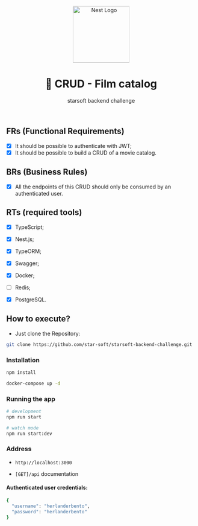 <center>
  <p align="center">
    <img src="https://nestjs.com/img/logo-small.svg" alt="Nest Logo" width="150" />
  </p>  
  <h1 align="center">🚀  CRUD - Film catalog</h1>
  <p>starsoft backend challenge</p>
</center>
<br />


## FRs (Functional Requirements)

- [x] It should be possible to authenticate with JWT;
- [x] It should be possible to build a CRUD of a movie catalog.

## BRs (Business Rules)
- [x] All the endpoints of this CRUD should only be consumed by an authenticated user.

## RTs (required tools)

- [x] TypeScript;
- [x] Nest.js;
- [x] TypeORM;
- [x] Swagger;
- [x] Docker;
- [ ] Redis;
- [x] PostgreSQL.


## How to execute?

- Just clone the Repository:

```sh
git clone https://github.com/star-soft/starsoft-backend-challenge.git
```

### Installation

```bash
npm install
```


```sh
docker-compose up -d
```

### Running the app

```bash
# development
npm run start

# watch mode
npm run start:dev
```

### Address

- `http://localhost:3000`

- `[GET]/api` documentation

#### Authenticated user credentials:

```bash
{
  "username": "herlanderbento",
  "password": "herlanderbento"
}
```
